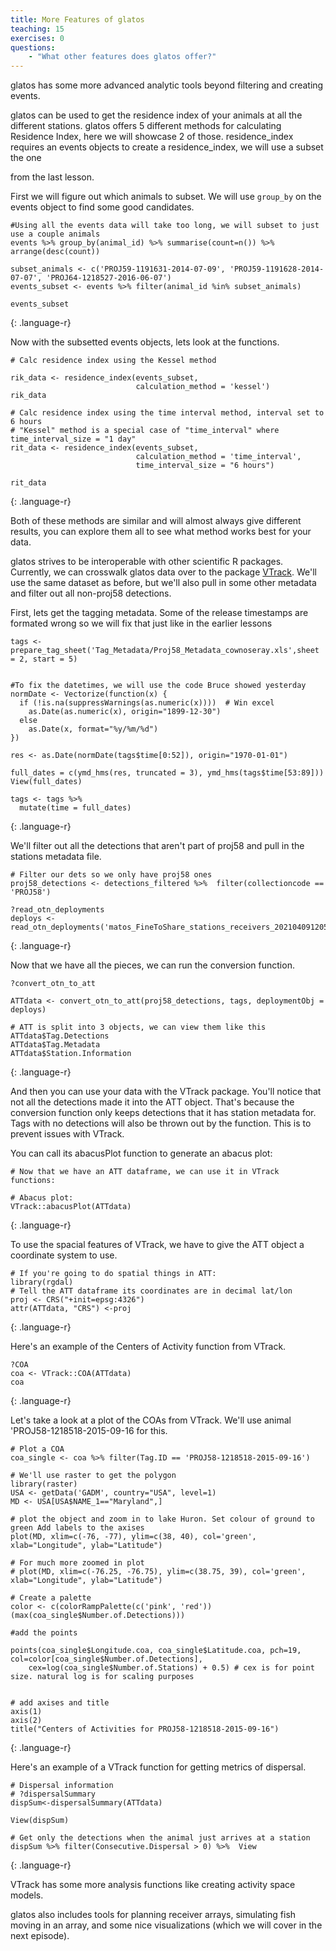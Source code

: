 ```yaml
---
title: More Features of glatos
teaching: 15
exercises: 0
questions:
    - "What other features does glatos offer?"
---
```


glatos has some more advanced analytic tools beyond filtering and creating events.


glatos can be used to get the residence index of your animals at all the different stations.
glatos offers 5 different methods for calculating Residence Index, here we will showcase 2 of those.
residence_index requires an events objects to create a residence_index, we will use a subset the one

from the last lesson.

First we will figure out which animals to subset. We will use `group_by` on the events object to find some good candidates.

~~~
#Using all the events data will take too long, we will subset to just use a couple animals
events %>% group_by(animal_id) %>% summarise(count=n()) %>% arrange(desc(count))

subset_animals <- c('PROJ59-1191631-2014-07-09', 'PROJ59-1191628-2014-07-07', 'PROJ64-1218527-2016-06-07')
events_subset <- events %>% filter(animal_id %in% subset_animals)

events_subset
~~~
{: .language-r}

Now with the subsetted events objects, lets look at the functions.

~~~
# Calc residence index using the Kessel method

rik_data <- residence_index(events_subset, 
                            calculation_method = 'kessel')
rik_data

# Calc residence index using the time interval method, interval set to 6 hours
# "Kessel" method is a special case of "time_interval" where time_interval_size = "1 day"
rit_data <- residence_index(events_subset, 
                            calculation_method = 'time_interval', 
                            time_interval_size = "6 hours")

rit_data
~~~
{: .language-r}

Both of these methods are similar and will almost always give different results, you can
explore them all to see what method works best for your data.



glatos strives to be interoperable with other scientific R packages. Currently, we can 
crosswalk glatos data over to the package [VTrack](https://github.com/RossDwyer/VTrack). 
We'll use the same dataset as before, but we'll also pull in some other metadata and filter
out all non-proj58 detections.

First, lets get the tagging metadata. Some of the release timestamps are formated wrong
so we will fix that just like in the earlier lessons


~~~
tags <- prepare_tag_sheet('Tag_Metadata/Proj58_Metadata_cownoseray.xls',sheet = 2, start = 5)


#To fix the datetimes, we will use the code Bruce showed yesterday
normDate <- Vectorize(function(x) {
  if (!is.na(suppressWarnings(as.numeric(x))))  # Win excel
    as.Date(as.numeric(x), origin="1899-12-30")
  else
    as.Date(x, format="%y/%m/%d")
})

res <- as.Date(normDate(tags$time[0:52]), origin="1970-01-01")

full_dates = c(ymd_hms(res, truncated = 3), ymd_hms(tags$time[53:89]))
View(full_dates)

tags <- tags %>%
  mutate(time = full_dates)
~~~
{: .language-r}

We'll filter out all the detections that aren't part of proj58 and pull in the stations metadata file.

~~~
# Filter our dets so we only have proj58 ones
proj58_detections <- detections_filtered %>%  filter(collectioncode == 'PROJ58')

?read_otn_deployments
deploys <- read_otn_deployments('matos_FineToShare_stations_receivers_202104091205.csv')
~~~
{: .language-r}

Now that we have all the pieces, we can run the conversion function.
~~~
?convert_otn_to_att

ATTdata <- convert_otn_to_att(proj58_detections, tags, deploymentObj = deploys)

# ATT is split into 3 objects, we can view them like this
ATTdata$Tag.Detections
ATTdata$Tag.Metadata
ATTdata$Station.Information
~~~
{: .language-r}

And then you can use your data with the VTrack package. You'll notice that not all the detections made it into the ATT object. That's because the conversion function only keeps detections that it has station metadata for. Tags with no detections will also be thrown out by the function. This is to prevent issues with VTrack.

You can call its abacusPlot function to generate an abacus plot:
~~~
# Now that we have an ATT dataframe, we can use it in VTrack functions:

# Abacus plot:
VTrack::abacusPlot(ATTdata)
~~~
{: .language-r}

To use the spacial features of VTrack, we have to give the ATT object a coordinate system to use.
~~~
# If you're going to do spatial things in ATT:
library(rgdal)
# Tell the ATT dataframe its coordinates are in decimal lat/lon
proj <- CRS("+init=epsg:4326")
attr(ATTdata, "CRS") <-proj
~~~
{: .language-r}

Here's an example of the Centers of Activity function from VTrack.
~~~
?COA
coa <- VTrack::COA(ATTdata)
coa
~~~
{: .language-r}

Let's take a look at a plot of the COAs from VTrack. We'll use animal 'PROJ58-1218518-2015-09-16 for this.

~~~
# Plot a COA
coa_single <- coa %>% filter(Tag.ID == 'PROJ58-1218518-2015-09-16')

# We'll use raster to get the polygon
library(raster)
USA <- getData('GADM', country="USA", level=1)
MD <- USA[USA$NAME_1=="Maryland",]

# plot the object and zoom in to lake Huron. Set colour of ground to green Add labels to the axises
plot(MD, xlim=c(-76, -77), ylim=c(38, 40), col='green', xlab="Longitude", ylab="Latitude")

# For much more zoomed in plot
# plot(MD, xlim=c(-76.25, -76.75), ylim=c(38.75, 39), col='green', xlab="Longitude", ylab="Latitude")

# Create a palette
color <- c(colorRampPalette(c('pink', 'red'))(max(coa_single$Number.of.Detections)))

#add the points

points(coa_single$Longitude.coa, coa_single$Latitude.coa, pch=19, col=color[coa_single$Number.of.Detections], 
    cex=log(coa_single$Number.of.Stations) + 0.5) # cex is for point size. natural log is for scaling purposes


# add axises and title
axis(1)
axis(2)
title("Centers of Activities for PROJ58-1218518-2015-09-16")
~~~
{: .language-r}

Here's an example of a VTrack function for getting metrics of dispersal.
~~~
# Dispersal information
# ?dispersalSummary
dispSum<-dispersalSummary(ATTdata)

View(dispSum)

# Get only the detections when the animal just arrives at a station
dispSum %>% filter(Consecutive.Dispersal > 0) %>%  View
~~~
{: .language-r}

VTrack has some more analysis functions like creating activity space models.

glatos also includes tools for planning receiver arrays, simulating fish moving in an array, 
and some nice visualizations (which we will cover in the next episode).
